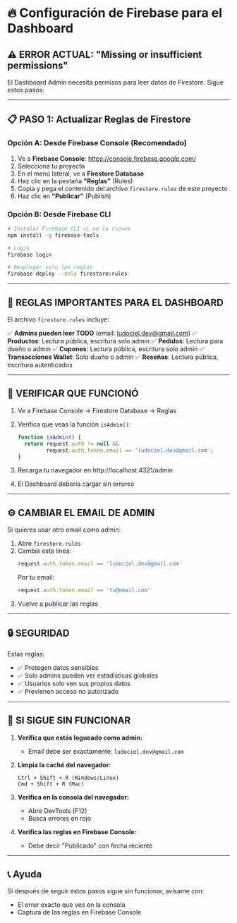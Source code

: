 # 🔥 Configuración de Firebase para el Dashboard

## ⚠️ ERROR ACTUAL: "Missing or insufficient permissions"

El Dashboard Admin necesita permisos para leer datos de Firestore. Sigue estos pasos:

---

## 📋 PASO 1: Actualizar Reglas de Firestore

### **Opción A: Desde Firebase Console (Recomendado)**

1. Ve a **Firebase Console**: https://console.firebase.google.com/
2. Selecciona tu proyecto
3. En el menú lateral, ve a **Firestore Database**
4. Haz clic en la pestaña **"Reglas"** (Rules)
5. Copia y pega el contenido del archivo `firestore.rules` de este proyecto
6. Haz clic en **"Publicar"** (Publish)

### **Opción B: Desde Firebase CLI**

```bash
# Instalar Firebase CLI si no la tienes
npm install -g firebase-tools

# Login
firebase login

# Desplegar solo las reglas
firebase deploy --only firestore:rules
```

---

## 🔑 REGLAS IMPORTANTES PARA EL DASHBOARD

El archivo `firestore.rules` incluye:

✅ **Admins pueden leer TODO** (email: ludociel.dev@gmail.com)
✅ **Productos**: Lectura pública, escritura solo admin
✅ **Pedidos**: Lectura para dueño o admin
✅ **Cupones**: Lectura pública, escritura solo admin
✅ **Transacciones Wallet**: Solo dueño o admin
✅ **Reseñas**: Lectura pública, escritura autenticados

---

## 🎯 VERIFICAR QUE FUNCIONÓ

1. Ve a Firebase Console → Firestore Database → Reglas
2. Verifica que veas la función `isAdmin()`:
   ```javascript
   function isAdmin() {
     return request.auth != null &&
            request.auth.token.email == 'ludociel.dev@gmail.com';
   }
   ```

3. Recarga tu navegador en http://localhost:4321/admin
4. El Dashboard debería cargar sin errores

---

## ⚙️ CAMBIAR EL EMAIL DE ADMIN

Si quieres usar otro email como admin:

1. Abre `firestore.rules`
2. Cambia esta línea:
   ```javascript
   request.auth.token.email == 'ludociel.dev@gmail.com'
   ```
   Por tu email:
   ```javascript
   request.auth.token.email == 'tu@email.com'
   ```
3. Vuelve a publicar las reglas

---

## 🔒 SEGURIDAD

Estas reglas:
- ✅ Protegen datos sensibles
- ✅ Solo admins pueden ver estadísticas globales
- ✅ Usuarios solo ven sus propios datos
- ✅ Previenen acceso no autorizado

---

## 🐛 SI SIGUE SIN FUNCIONAR

1. **Verifica que estás logueado como admin:**
   - Email debe ser exactamente: `ludociel.dev@gmail.com`

2. **Limpia la caché del navegador:**
   ```
   Ctrl + Shift + R (Windows/Linux)
   Cmd + Shift + R (Mac)
   ```

3. **Verifica en la consola del navegador:**
   - Abre DevTools (F12)
   - Busca errores en rojo

4. **Verifica las reglas en Firebase Console:**
   - Debe decir "Publicado" con fecha reciente

---

## 📞 Ayuda

Si después de seguir estos pasos sigue sin funcionar, avísame con:
- El error exacto que ves en la consola
- Captura de las reglas en Firebase Console
